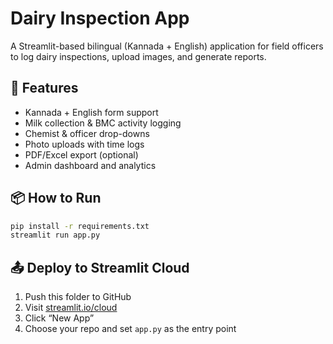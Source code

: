 # Dairy Inspection App

A Streamlit-based bilingual (Kannada + English) application for field officers to log dairy inspections, upload images, and generate reports.

## 🚀 Features

- Kannada + English form support
- Milk collection & BMC activity logging
- Chemist & officer drop-downs
- Photo uploads with time logs
- PDF/Excel export (optional)
- Admin dashboard and analytics

## 📦 How to Run

```bash
pip install -r requirements.txt
streamlit run app.py
```

## 📤 Deploy to Streamlit Cloud

1. Push this folder to GitHub
2. Visit [streamlit.io/cloud](https://streamlit.io/cloud)
3. Click “New App”
4. Choose your repo and set `app.py` as the entry point
